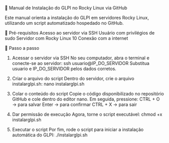 📘 Manual de Instalação do GLPI no Rocky Linux via GitHub

Este manual orienta a instalação do GLPI em servidores Rocky Linux, utilizando um script automatizado hospedado no GitHub.

🔑 Pré-requisitos
Acesso ao servidor via SSH
Usuário com privilégios de sudo
Servidor com Rocky Linux 10
Conexão com a internet

🚀 Passo a passo
1. Acessar o servidor via SSH
No seu computador, abra o terminal e conecte-se ao servidor:
ssh usuario@IP_DO_SERVIDOR
Substitua usuario e IP_DO_SERVIDOR pelos dados corretos.

2. Criar o arquivo do script
Dentro do servidor, crie o arquivo instalarglpi.sh:
nano instalarglpi.sh

3. Colar o conteúdo do script
Copie o código disponibilizado no repositório GitHub e cole dentro do editor nano.
Em seguida, pressione:
CTRL + O → para salvar
Enter → para confirmar
CTRL + X → para sair

4. Dar permissão de execução
Agora, torne o script executável:
chmod +x instalarglpi.sh

5. Executar o script
Por fim, rode o script para iniciar a instalação automática do GLPI:
./instalarglpi.sh

